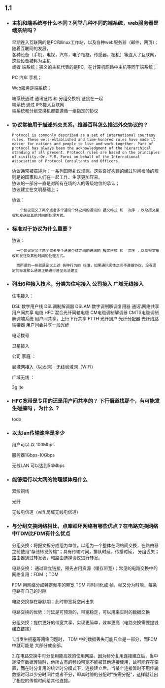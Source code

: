 ## 1.1
- ### 主机和端系统与什么不同？列举几种不同的端系统，web服务器是端系统吗？  

    早期连入互联网的是PC和linux工作站，以及各种web服务器（邮件，网页）；随着互联网的发展，  
    各种设备（手机，电视，汽车，电子相框，传感器，相机）等连入了互联网，这些设备被称为主机  
    或者 端系统；狭义的主机代表的是PC，在计算机网路中主机等同于端系统；  

    PC 汽车 手机；

    Web服务是端系统；

    端系统通过 通讯链路 和 分组交换机 链接在一起  
    端系统 通过 IPS接入互联网  
    端系统和分组交换机都要遵循一组指定的协议

- ### 协议常被用于描述外交关系，维基百科怎么描述外交协议的？  

    ```
    Protocol is commonly described as a set of international courtesy rules. These well-established and time-honored rules have made it easier for nations and people to live and work together. Part of protocol has always been the acknowledgment of the hierarchical standing of all present. Protocol rules are based on the principles of civility.—Dr. P.M. Forni on behalf of the International Association of Protocol Consultants and Officers.

    ```

    协议通常被描述为：一系列国际礼仪规则。这些良好构建的经过时间检验的规则是的国家和人们在一起工作、生活更加容易。  
    协议的一部分一直是对所有在场的人的等级地位的承认；  
    协议建立在文明基础上；

    协议：  

        一个协议定义了两个或者多个通讯个体之间的通讯的 报文格式 和  次序 ，以及报文接收和发送及其他时间的处理方式。

- ### 标准对于协议为什么重要？  

    协议：  

        一个协议定义了两个或者多个通讯个体之间的通讯的 报文格式 和  次序 ，以及报文接收和发送及其他时间的处理方式。

        而所谓的一些就是定义上述 各种行为的 标准，如果通讯实体之间不遵循协议，没有固定的标准那么通讯正确进行甚至无法建立
    
- ### 列出6种接入技术，分类为住宅接入 公司接入  广域无线接入  
    住宅接入：

    DSL 数字用户线   DSL调制解调器 DSLAM 数字调制解调复用器   通话\网络共享 用户间共享
    电缆 HFC 混合光纤同轴电缆   CM电缆调制解调器 CMTS电缆调制解调端系统   用户间共享，上行下行共享 
    FTTH 光纤到户 光纤分配器    光纤线路端接器    用户间会共享一段光纤

    电话拨号

    卫星接入

    公司 家庭 ：

    局域网接入（以太网） 无线局域网（WIFI）

    广域无线 ：

    3g lte
- ### HFC宽带是专用的还是用户间共享的？ 下行信道找那个，有可能发生碰撞吗 ，为什么 ？

    todo

- ### 以太lan传输速率是多少

    用户可以 以 100Mbps

    服务器1Gbps-10Gbps

    无线LAN 可以达到54Mbps

- ### 能够运行以太网的物理媒体是什么

    双绞铜线

    光纤

    无线电信道（wifi 局域无线电信道）

- ### 与分组交换网络相比，点库颈环网络有哪些优点？在电路交换网络中TDM比FDM有什么优点  

    分组交换：将报文拆分成组为单位，以组为一个整体在网络间交换，在路由器之前使用”存储转发传输“；具有传输时间，排队时延，传播时延， 分组丢失；
    路由器通过转发表，和路由选择协议进行转发。


    电路交换： 通过建立链接，预先占用资源（缓存带宽）；常见的电路交换中的网络复用：FDM ；TDM

    FDM 用网络分成特定频率的带宽
    TDM 将时间化成 帧，帧又分为时隙，每条电路有自己的时隙

    电路交换存在静默期；此时带宽将空闲出来

    电路交换的优势：时延是可预测的，带宽稳定，可以用来实时的数据交换

    分组交换：提供更好的带宽共享，实现更简单，效率更高（电路交换需要提钱建立链接）  

    1.当发生拥塞等网络问题时， TDM 中的数据丢失可能只会是一部分，而FDM 中就可能是
    大部分或全部。

    2.在电路交换中时分复用能高效的使用网路。因为频分复用连接建立后，当中途没有数据传输时，他所占有的频段带宽不能被其他连接使用，故可能存在空置，而在时分复用的统计时分模式下，连接建立后，当某个连接暂时不用传输数据时可以少分时间片或者不分，即其时隙的分配时“按需分配”，这样就让出了相应的传输时间给其他连接。
